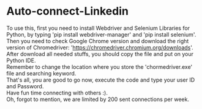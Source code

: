# Auto-connect-Linkedin
To use this, first you need to install Webdriver and Selenium Libraries for Python, by typing 'pip install webdriver-manager' and 'pip install selenium'.  
Then you need to check Google Chrome version and download the right version of Chromedriver: 'https://chromedriver.chromium.org/downloads'.  
After download all needed stuffs, you should copy the file and put on your Python IDE.  
Remember to change the location where you store the 'chormedriver.exe' file and searching keyword.  
That's all, you are good to go now, execute the code and type your user ID and Password.   
Have fun time connecting with others :).  
Oh, forgot to mention, we are limited by 200 sent connections per week.
